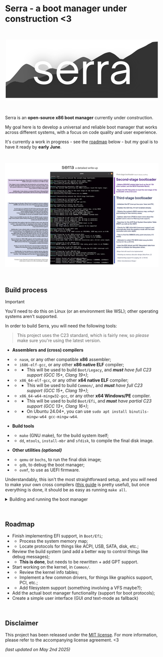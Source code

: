 # Serra - a boot manager under construction <3

&nbsp;

<p align="center">
  <img src="Branding/Serra-logo.png" alt="The Serra logo"></img>
</p>

&nbsp;

Serra is an **open-source x86 boot manager** currently under construction.

My goal here is to develop a universal and reliable boot manager that works
across different systems, with a focus on code quality and user experience.

It's currently a work in progress - see the [roadmap](#roadmap) below - but
my goal is to have it ready by **early June**.

&nbsp;

<p align="center">
  <img src="Branding/Boot-process.png" alt="A write-up of Serra's boot process"></img>
</p>

&nbsp;


## Build process

> [!IMPORTANT]
> You'll need to do this on Linux (or an environment like WSL); other operating systems aren't supported.

In order to build Serra, you will need the following tools:
> This project uses the C23 standard, which is fairly new, so *please* make sure you're using the latest version.

- **Assemblers and (cross) compilers**
- - `nasm`, or any other compatible **x86** assembler;
- - `i686-elf-gcc`, or any other **x86 native ELF** compiler;
- - - This will be used to build `Boot/Legacy`, and ***must** have full C23 support (GCC 15+, Clang 19+)*;
- - `x86_64-elf-gcc`, or any other **x64 native ELF** compiler;
- - - This will be used to build `Common/`, and ***must** have full C23 support (GCC 15+, Clang 19+)*;
- - `x86_64-w64-mingw32-gcc`, or any other **x64 Windows/PE** compiler.
- - - This will be used to build `Boot/Efi`, and ***must** have partial C23 support (GCC 13+, Clang 16+)*;
- - - On Ubuntu 24.04+, you can use `sudo apt install binutils-mingw-w64 gcc-mingw-w64`.

- **Build tools**
- - `make` (GNU make), for the build system itself;
- - `dd`, `mtools`, `install-mbr` and `sfdisk`, to compile the final disk image.

- **Other utilities *(optional)***
- - `qemu` or `bochs`, to run the final disk image;
- - `gdb`, to debug the boot manager;
- - `ovmf`, to use as UEFI firmware.

Understandably, this isn't the most straightforward setup, and you *will* need
to make your own cross compilers ([this guide](https://wiki.osdev.org/GCC_Cross-Compiler)
is pretty useful), but once everything is done, it should be as easy as
running `make all`.

<details>

  <summary>Building and running the boot manager</summary>

  ### Configuring the boot manager
  This is still a work-in-progress, but you can configure how Serra is built
  and configured in **`makefile.config` > *Build Options***.

  ### Building the boot manager
  - `make clean`: Clean all leftover files (.o, .bin, .elf, .img, etc.);
  - `make compile`: Compile any remaining files;
  - **`make all`: Build everything**;

  ### Running the boot manager
  - **`make run`: Run with QEMU**;
  - `make runbochs`: Run with Bochs;
  - **`make runefi`: Run EFI with QEMU**;
  - `make rungdb`: Run with QEMU using the GDB debugger;
  - `make runkvm`: Run with QEMU using the KVM emulation layer;
  - `make runint`: Run with QEMU showing exceptions.

</details>

&nbsp;


## Roadmap

- Finish implementing EFI support, in `Boot/Efi`;
- - Process the system memory map;
- - Locate protocols for things like ACPI, USB, SATA, disk, etc.;
- Review the build system (and add a better way to control things like debug messages);
- - __This is done__, but needs to be rewritten + add GPT support.
- Start working on the kernel, in `Common/`.
- - Review the kernel info tables;
- - Implement a few common drivers, for things like graphics support, PCI, etc.;
- - Add filesystem support (something involving a VFS maybe?);
- Add the actual boot manager functionality (support for boot protocols);
- Create a simple user interface (GUI *and* text-mode as fallback)

&nbsp;


## Disclaimer

This project has been released under the [MIT license](https://choosealicense.com/licenses/mit/).
For more information, please refer to the accompanying license agreement. <3

*(last updated on May 2nd 2025)*
